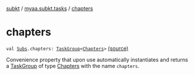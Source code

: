 [subkt](../index.md) / [myaa.subkt.tasks](index.md) / [chapters](./chapters.md)

# chapters

`val `[`Subs`](-subs/index.md)`.chapters: `[`TaskGroup`](-task-group/index.md)`<`[`Chapters`](-chapters/index.md)`>` [(source)](https://github.com/Myaamori/SubKt/blob/0.1.8/src/main/kotlin/myaa/subkt/tasks/asstasks.kt#L550)

Convenience property that upon use automatically instantiates and returns a
[TaskGroup](-task-group/index.md) of type [Chapters](-chapters/index.md) with the name `chapters`.

